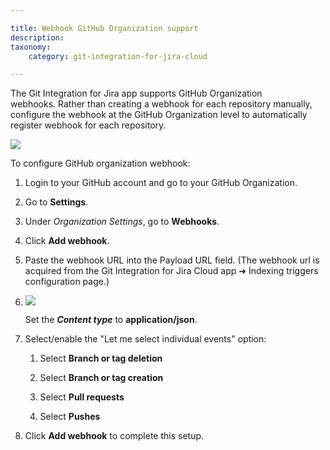```yaml
---

title: Webhook GitHub Organization support
description:
taxonomy:
    category: git-integration-for-jira-cloud

---
```


The Git Integration for Jira app supports GitHub Organization webhooks. Rather than creating a webhook for each repository manually, configure the webhook at the GitHub Organization level to automatically register webhook for each repository.

![](/wp-content/uploads/gij-new-github-org-webhook-settings-page.png)

To configure GitHub organization webhook:

1.  Login to your GitHub account and go to your GitHub Organization.

2.  Go to **Settings**.

3.  Under _Organization Settings_, go to **Webhooks**.

4.  Click **Add webhook**.

5.  Paste the webhook URL into the Payload URL field. (The webhook url is acquired from the Git Integration for Jira Cloud app ➜ Indexing triggers configuration page.)

6.  ![](/wp-content/uploads/gij-gitcloud-indexing-trigger-webhook-url-level-1.png)

    Set the _**Content type**_ to **application/json**.

7.  Select/enable the "Let me select individual events" option:

    1.  Select **Branch or tag deletion**

    2.  Select **Branch or tag creation**

    3.  Select **Pull requests**

    4.  Select **Pushes**

8.  Click **Add webhook** to complete this setup.


